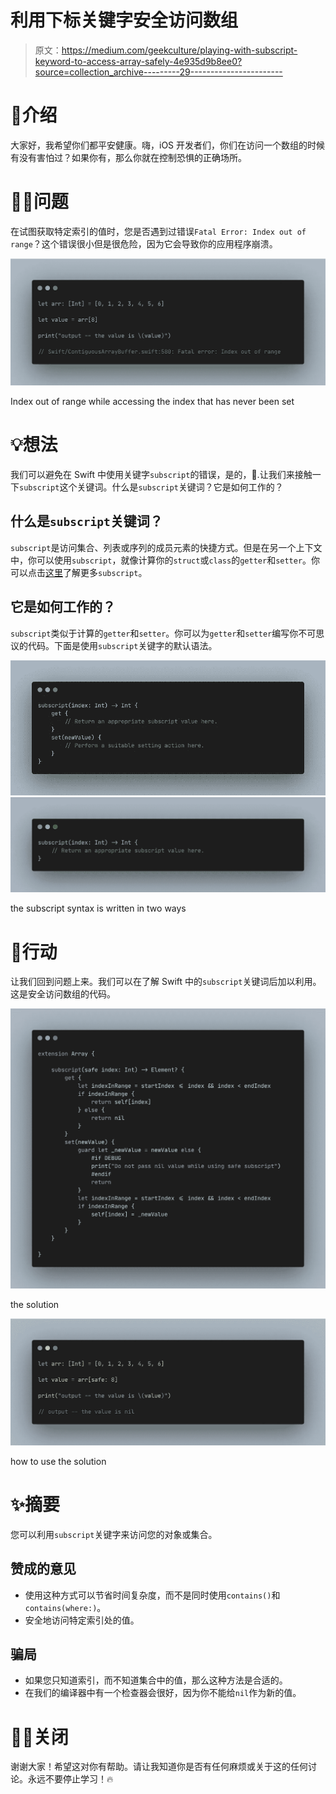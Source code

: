 # 利用下标关键字安全访问数组

> 原文：<https://medium.com/geekculture/playing-with-subscript-keyword-to-access-array-safely-4e935d9b8ee0?source=collection_archive---------29----------------------->

# 🙂介绍

大家好，我希望你们都平安健康。嗨，iOS 开发者们，你们在访问一个数组的时候有没有害怕过？如果你有，那么你就在控制恐惧的正确场所。

# 😵‍💫问题

在试图获取特定索引的值时，您是否遇到过错误`Fatal Error: Index out of range`？这个错误很小但是很危险，因为它会导致你的应用程序崩溃。

![](img/1a18f7bd76321612e920bc0e4a3a2d35.png)

Index out of range while accessing the index that has never been set

# 💡想法

我们可以避免在 Swift 中使用关键字`subscript`的错误，是的，🥳.让我们来接触一下`subscript`这个关键词。什么是`subscript`关键词？它是如何工作的？

## 什么是`subscript`关键词？

`subscript`是访问集合、列表或序列的成员元素的快捷方式。但是在另一个上下文中，你可以使用`subscript`，就像计算你的`struct`或`class`的`getter`和`setter`。你可以点击[这里](https://docs.swift.org/swift-book/LanguageGuide/Subscripts.html)了解更多`subscript`。

## 它是如何工作的？

`subscript`类似于计算的`getter`和`setter`。你可以为`getter`和`setter`编写你不可思议的代码。下面是使用`subscript`关键字的默认语法。

![](img/d995c0024a8600677a07a6ebae125ce2.png)![](img/854a4bf342aa18a1fba570ebdc849078.png)

the subscript syntax is written in two ways

# 🎯行动

让我们回到问题上来。我们可以在了解 Swift 中的`subscript`关键词后加以利用。这是安全访问数组的代码。

![](img/7787d6d7b88c997c6ca6ce6a0a3e193b.png)

the solution

![](img/867cdc8959bf18013ed28c9afe26e359.png)

how to use the solution

# ✨摘要

您可以利用`subscript`关键字来访问您的对象或集合。

## 赞成的意见

*   使用这种方式可以节省时间复杂度，而不是同时使用`contains()`和`contains(where:)`。
*   安全地访问特定索引处的值。

## 骗局

*   如果您只知道索引，而不知道集合中的值，那么这种方法是合适的。
*   在我们的编译器中有一个检查器会很好，因为你不能给`nil`作为新的值。

# 👋🏻关闭

谢谢大家！希望这对你有帮助。请让我知道你是否有任何麻烦或关于这的任何讨论。永远不要停止学习！🔥